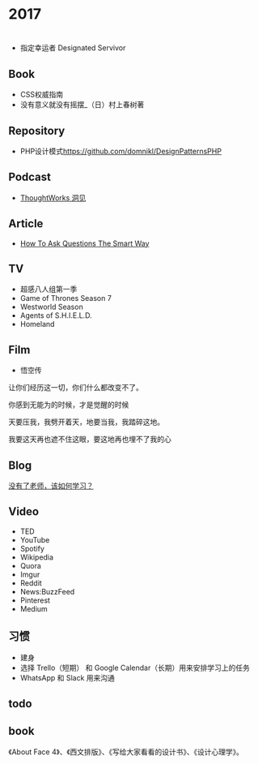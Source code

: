 # 2017

# #

- 指定幸运者 Designated Servivor

## Book

- CSS权威指南
- 没有意义就没有摇摆_（日）村上春树著

## Repository

- PHP设计模式<https://github.com/domnikl/DesignPatternsPHP>

## Podcast

- [ThoughtWorks 洞见](http://www.ximalaya.com/zhubo/81966002/)

## Article

- [How To Ask Questions The Smart Way](http://www.catb.org/esr/faqs/smart-questions.html)

## TV

- 超感八人组第一季
- Game of Thrones Season 7
- Westworld Season
- Agents of S.H.I.E.L.D.
- Homeland

## Film

- 悟空传

让你们经历这一切，你们什么都改变不了。

你感到无能为的时候，才是觉醒的时候

天要压我，我劈开着天，地要当我，我踏碎这地。

我要这天再也遮不住这眼，要这地再也埋不了我的心

## Blog

[没有了老师，该如何学习？](http://www.cnblogs.com/qianqian-li/p/6028745.html)

## Video

- TED
- YouTube
- Spotify
- Wikipedia
- Quora
- Imgur
- Reddit
- News:BuzzFeed
- Pinterest
- Medium

## 习惯

- 建身
- 选择 Trello（短期） 和 Google Calendar（长期）用来安排学习上的任务
- WhatsApp 和 Slack 用来沟通

## todo

## book

《About Face 4》、《西文排版》、《写给大家看看的设计书》、《设计心理学》。
